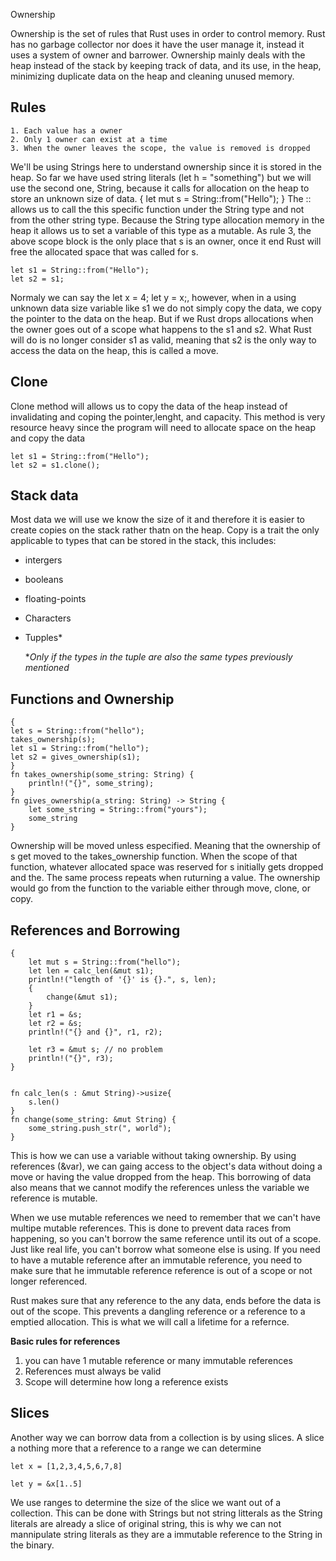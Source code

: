 Ownership

Ownership is the set of rules that Rust uses in order to control memory. Rust has no garbage collector
nor does it have the user manage it, instead it uses a system of owner and barrower. Ownership mainly 
deals with the heap instead of the stack by keeping track of data, and its use, in the heap, minimizing 
duplicate data on the heap and cleaning unused memory. 

Rules 
-

    1. Each value has a owner
    2. Only 1 owner can exist at a time
    3. When the owner leaves the scope, the value is removed is dropped

We'll be using Strings here to understand ownership since it is stored in the heap. So far we have used 
string literals (let h = "something") but we will use the second one, String, because it calls for allocation
on the heap to store an unknown size of data.
    {
        let mut s = String::from("Hello");
    }
The :: allows us to call the this specific function under the String type and not from the other string type.
Because the String type allocation memory in the heap it allows us to set a variable of this type as a mutable.
As rule 3, the above scope block is the only place that s is an owner, once it end Rust will free the allocated 
space that was called for s.  

    let s1 = String::from("Hello");
    let s2 = s1;

Normaly we can say the  let x = 4; let y = x;, however, when in a using unknown data size variable like s1 we do
not simply copy the data, we copy the pointer to the data on the heap. But if we Rust drops allocations when the 
owner goes out of a scope what happens to the s1 and s2. What Rust will do is no longer consider s1 as valid, meaning 
that s2 is the only way to access the data on the heap, this is called a move.

Clone
-
Clone method will allows us to copy the data of the heap instead of invalidating and coping the pointer,lenght, and 
capacity. This method is very resource heavy since the program will need to allocate space on the heap and copy the data

    let s1 = String::from("Hello");
    let s2 = s1.clone();

Stack data
-
Most data we will use we know the size of it and therefore it is easier to create copies on the stack rather thatn 
on the heap. Copy is a trait the only applicable to types that can be stored in the stack, this includes:
- intergers
- booleans
- floating-points
- Characters
- Tupples*

    **Only if the types in the tuple are also the same types previously mentioned*

Functions and Ownership
-
    {
    let s = String::from("hello");
    takes_ownership(s);
    let s1 = String::from("hello");
    let s2 = gives_ownership(s1);
    }
    fn takes_ownership(some_string: String) { 
        println!("{}", some_string);
    }
    fn gives_ownership(a_string: String) -> String { 
        let some_string = String::from("yours");
        some_string
    }

Ownership will be moved unless especified. Meaning that the ownership of s get moved to the takes_ownership function.
When the scope of that function, whatever allocated space was reserved for s initially gets dropped and the. The same
process repeats when ruturning a value. The ownership would go from the function to the variable either through move,
clone, or copy.

 References and Borrowing 
 -
    {
        let mut s = String::from("hello");
        let len = calc_len(&mut s1);
        println!("length of '{}' is {}.", s, len);
        {
            change(&mut s1);
        }
        let r1 = &s; 
        let r2 = &s; 
        println!("{} and {}", r1, r2);
        
        let r3 = &mut s; // no problem
        println!("{}", r3);
    } 
    

    fn calc_len(s : &mut String)->usize{
        s.len()
    }
    fn change(some_string: &mut String) {
        some_string.push_str(", world");
    }

This is how we can use a variable without taking ownership. By using references (&var), we can gaing access to the object's
data without doing a move or having the value dropped from the heap. This borrowing of data also means that we cannot modify
the references unless the variable we reference is mutable.

When we use mutable references we need to remember that we can't have multipe mutable references. This is done to prevent data 
races from happening, so you can't borrow the same reference until its out of a scope. Just like real life, you can't borrow what
someone else is using. If you need to have a mutable reference after an immutable reference, you need to make sure that he immutable reference 
reference is out of a scope or not longer referenced.

Rust makes sure that any reference to the any data, ends before the data is out of the scope. This prevents a dangling reference or a 
reference to a emptied allocation. This is what we will call a lifetime for a refernce.

**Basic rules for references**
1. you can have 1 mutable reference or many immutable references
2. References must always be valid
3. Scope will determine how long a reference exists

Slices
-

Another way we can borrow data from a collection is by using slices. A slice a  nothing more that a reference to a range we can determine

    let x = [1,2,3,4,5,6,7,8]

    let y = &x[1..5]

We use ranges to determine the size of the slice we want out of a collection. This can  be done with Strings but not string litterals as the
String literals are already a slice of original string, this is why we can not mannipulate string literals as they are a immutable reference
to the String in the binary.
 